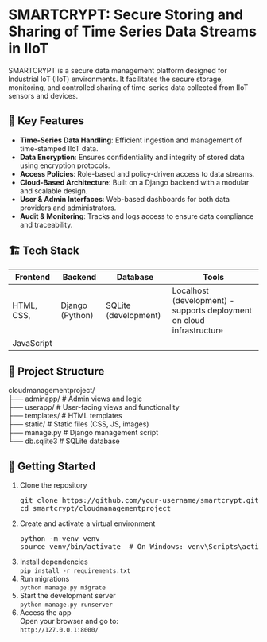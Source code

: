 # SMARTCRYPT: Secure Storing and Sharing of Time Series Data Streams in IIoT

SMARTCRYPT is a secure data management platform designed for Industrial IoT (IIoT) environments. It facilitates the secure storage, monitoring, and controlled sharing of time-series data collected from IIoT sensors and devices.

## 🔐 Key Features

- **Time-Series Data Handling**: Efficient ingestion and management of time-stamped IIoT data.
- **Data Encryption**: Ensures confidentiality and integrity of stored data using encryption protocols.
- **Access Policies**: Role-based and policy-driven access to data streams.
- **Cloud-Based Architecture**: Built on a Django backend with a modular and scalable design.
- **User & Admin Interfaces**: Web-based dashboards for both data providers and administrators.
- **Audit & Monitoring**: Tracks and logs access to ensure data compliance and traceability.

## 🏗️ Tech Stack

| Frontend           | Backend              | Database            | Tools                                                                |
|--------------------|----------------------|---------------------|----------------------------------------------------------------------|
| HTML, CSS,         | Django (Python)      | SQLite (development)|Localhost (development) - supports deployment on cloud infrastructure |
| JavaScript         |                      |                     |                                                                      |

## 📂 Project Structure

cloudmanagementproject/  
├── adminapp/ # Admin views and logic  
├── userapp/ # User-facing views and functionality  
├── templates/ # HTML templates  
├── static/ # Static files (CSS, JS, images)  
├── manage.py # Django management script  
└── db.sqlite3 # SQLite database  

## 🚀 Getting Started

1. Clone the repository  
   <pre>git clone https://github.com/your-username/smartcrypt.git  
   cd smartcrypt/cloudmanagementproject
2. Create and activate a virtual environment  
   <pre>python -m venv venv  
   source venv/bin/activate  # On Windows: venv\Scripts\activate  
3. Install dependencies  
   `pip install -r requirements.txt`  
4. Run migrations  
   `python manage.py migrate`  
5. Start the development server  
   `python manage.py runserver`  
6. Access the app  
   Open your browser and go to:  
   `http://127.0.0.1:8000/`  
